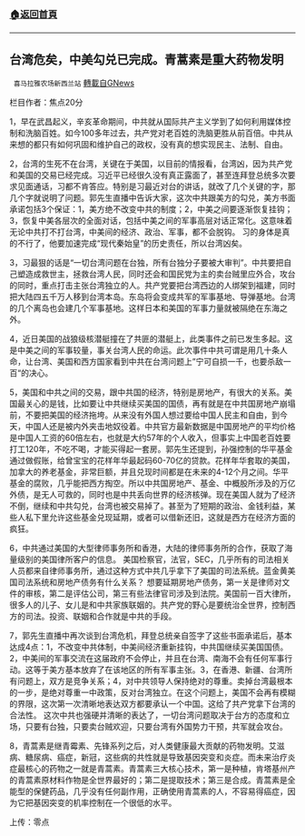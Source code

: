 ###  [:house:返回首頁](https://github.com/ourhimalayas/txt)
---


## 台湾危矣，中美勾兑已完成。青蒿素是重大药物发明
` 喜马拉雅农场新西兰站` [轉載自GNews](https://gnews.org/zh-hans/1591978/)

栏目作者：焦点20分

1，早在武昌起义，辛亥革命期间，中共就从国际共产主义学到了如何利用媒体控制和洗脑百姓。如今100多年过去，共产党对老百姓的洗脑更胜从前百倍。中共从来想的都只有如何巩固和维护自己的政权，没有真的想实现民主、法制、自由。

2，台湾的生死不在台湾，关键在于美国，以目前的情报看，台湾凶，因为共产党和美国的交易已经完成。习近平已经很久没有真正露面了，甚至连拜登总统多次要求见面通话，习都不肯答应。特别是习最近对台的讲话，就改了几个关键的字，那几个字就说明了问题。郭先生直播中告诉大家，这次中共跟美方的勾兑，美方书面承诺包括3个保证：1，美方绝不改变中共的制度；2，中美之间要逐渐恢复挂钩；3，恢复中美各层次的全面对话，包括中美之间的军事高层对话正常化。这意味着无论中共打不打台湾，中美间的经济、政治、军事，都不会脱钩。 习的身体是真的不行了，他要加速完成“现代秦始皇”的历史责任，所以台湾凶矣。



3，习最狠的话是“一切台湾问题在台独，所有台独分子要被大审判”。中共要把自己塑造成救世主，拯救台湾人民，同时还会和国民党为主的卖台贼里应外合，攻台的同时，重点打击主张台湾独立的人。共产党要把台湾西边的人绑架到福建，同时把大陆四五千万人移到台湾本岛。东岛将会变成共军的军事基地、导弹基地。台湾的几个离岛也会建几个军事基地。这样日本和美国的军事力量就被隔绝在东海之外。

4，近日美国的战狼级核潜艇撞在了共匪的潜艇上，此类事件之前已发生多起。这是中美之间的军事较量，事关台湾人民的命运。此次事件中共可谓是用几十条人命，让台湾、美国和西方国家看到中共在台湾问题上”宁可自损一千，也要杀敌一百“的决心。

5，美国和中共之间的交易，跟中共国的经济，特别是房地产，有很大的关系。美国最关心的是钱，比如要让中共继续买美国的国债，再有就是在中共国房地产崩塌前，不要把美国的经济拖垮。从来没有外国人想过要给中国人民主和自由，到今天，中国人还是被内外夹击地奴役着。中共官方最新数据是中国房地产的平均价格是中国人工资的60倍左右，也就是大约57年的个人收入，但事实上中国老百姓要打工120年，不吃不喝，才能买得起一套房。郭先生还提到，孙强控制的华平基金通过做假账，给曾宝宝的花样年华最起码60-70亿的贷款。花样年华套取的美国，加拿大的养老基金，非常巨额，并且兑现时间都是在未来的4-12个月之间。华平基金的腐败，几乎能把西方掏空。所以中共国房地产、基金、中概股所涉及的万亿外债，是无人可救的，同时也是中共丢向世界的经济核弹。现在美国人就为了经济不倒，继续和中共勾兑，台湾也被交易掉了。甚至为了短期的政治、金钱利益，某些人私下里允许这些基金兑现延期，或者可以借新还旧，这就是西方在经济方面的疯狂。

6，中共通过美国的大型律师事务所和香港，大陆的律师事务所的合作，获取了海量级别的美国律所客户的信息。 美国检察官，法官，SEC，几乎所有的司法相关人员都来自律师事务所，通过这种方式中共几乎拿下了美国的司法系统。蓝金黄美国司法系统和房地产债务有什么关系？ 想要延期房地产债务，第一关是律师对文件的审核，第二是评估公司，第三有些法律官司涉及到法院。美国前一百大律所，很多人的儿子、女儿是和中共家族联姻的。共产党的野心是要统治全世界，控制西方的司法。投资、联姻和合作就是中共的手段。

7，郭先生直播中再次谈到台湾危机，拜登总统亲自签字了这些书面承诺后，基本达成4点：1，不改变中共体制，中美间经济重新挂钩，中共国继续买美国国债。2，中美间的军事交流在这届政府不会停止，并且在台湾、南海不会有任何军事行动。这等于美方基本放弃了在该地区的所有军事主张。3，在香港、新疆、台湾所有问题上，双方是竞争关系；4，对中共领导人保持绝对的尊重。卖掉台湾最根本的一步，是绝对尊重一中政策，反对台湾独立。在这个问题上，美国不会再有模糊的界限，这次第一次清晰地表达双方都要承认一个中国。这给了共产党拿下台湾的合法性。 这次中共也强硬并清晰的表达了，一切台湾问题取决于台方的态度和立场，只要有台独，只要卖台贼欢迎，只要台湾有外国势力干预，共军就会攻台。

8，青蒿素是继青霉素、先锋系列之后，对人类健康最大贡献的药物发明。艾滋病、糖尿病、癌症，新冠，这些病的共性就是导致基因突变和炎症。而未来治疗炎症最核心的药物之一就是青蒿素。青蒿素三大核心技术，第一是种植，肯塔基州产的青蒿素原材料作物是全世界最好的；第二是提取技术；第三是合成。青蒿素是全能型的保健药品，几乎没有任何副作用，正确使用青蒿素的人，不容易得癌症，因为它把基因突变的机率控制在一个很低的水平。

上传：零点
